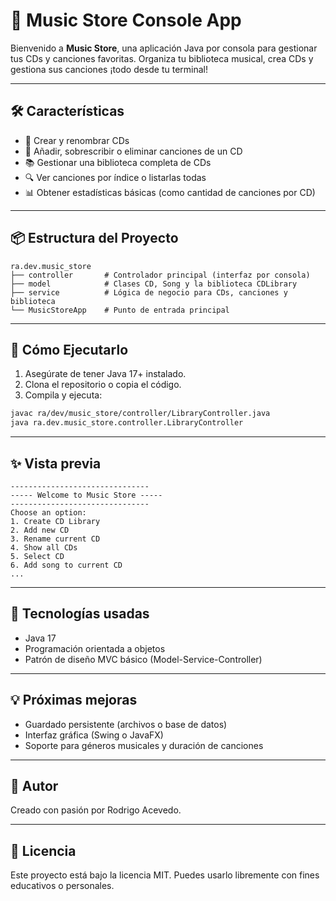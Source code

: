 # 🎵 Music Store Console App

Bienvenido a **Music Store**, una aplicación Java por consola para gestionar tus CDs y canciones favoritas. Organiza tu biblioteca musical, crea CDs y gestiona sus canciones ¡todo desde tu terminal!

---

## 🛠️ Características

- 📀 Crear y renombrar CDs
- 🎼 Añadir, sobrescribir o eliminar canciones de un CD
- 📚 Gestionar una biblioteca completa de CDs
- 🔍 Ver canciones por índice o listarlas todas
- 📊 Obtener estadísticas básicas (como cantidad de canciones por CD)

---

## 📦 Estructura del Proyecto

```
ra.dev.music_store
├── controller       # Controlador principal (interfaz por consola)
├── model            # Clases CD, Song y la biblioteca CDLibrary
├── service          # Lógica de negocio para CDs, canciones y biblioteca
└── MusicStoreApp    # Punto de entrada principal
```

---

## 🚀 Cómo Ejecutarlo

1. Asegúrate de tener Java 17+ instalado.
2. Clona el repositorio o copia el código.
3. Compila y ejecuta:

```bash
javac ra/dev/music_store/controller/LibraryController.java
java ra.dev.music_store.controller.LibraryController
```

---

## ✨ Vista previa

```
-------------------------------
----- Welcome to Music Store -----
-------------------------------
Choose an option:
1. Create CD Library
2. Add new CD
3. Rename current CD
4. Show all CDs
5. Select CD
6. Add song to current CD
...
```

---

## 🧩 Tecnologías usadas

- Java 17
- Programación orientada a objetos
- Patrón de diseño MVC básico (Model-Service-Controller)

---

## 💡 Próximas mejoras

- Guardado persistente (archivos o base de datos)
- Interfaz gráfica (Swing o JavaFX)
- Soporte para géneros musicales y duración de canciones

---

## 🤝 Autor

Creado con pasión por Rodrigo Acevedo.  

---

## 📄 Licencia

Este proyecto está bajo la licencia MIT. Puedes usarlo libremente con fines educativos o personales.
